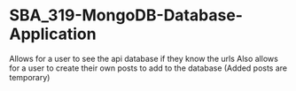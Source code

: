 # SBA_319-MongoDB-Database-Application


Allows for a user to see the api database if they know the urls
Also allows for a user to create their own posts to add to the database (Added posts are temporary)